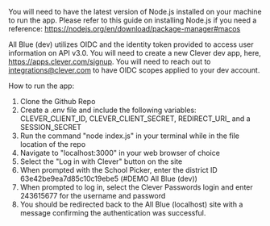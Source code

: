 You will need to have the latest version of Node.js installed on your machine to run the app. Please refer to this guide on installing Node.js if you need a reference: https://nodejs.org/en/download/package-manager#macos

All Blue (dev) utilizes OIDC and the identity token provided to access user information on API v3.0. You will need to create a new Clever dev app, here, https://apps.clever.com/signup. You will need to reach out to integrations@clever.com to have OIDC scopes applied to your dev account.

How to run the app:

  1. Clone the Github Repo
  2. Create a .env file and include the following variables: CLEVER_CLIENT_ID, CLEVER_CLIENT_SECRET, REDIRECT_URI_ and a SESSION_SECRET
  4. Run the command "node index.js" in your terminal while in the file location of the repo
  5. Navigate to "localhost:3000" in your web browser of choice
  6. Select the "Log in with Clever" button on the site
  7. When prompted with the School Picker, enter the district ID 63e42be9ea7d85c10c19ebe5 (#DEMO All Blue (dev))
  8. When prompted to log in, select the Clever Passwords login and enter 243615677 for the username and password
  9. You should be redirected back to the All Blue (localhost) site with a message confirming the authentication was successful.
